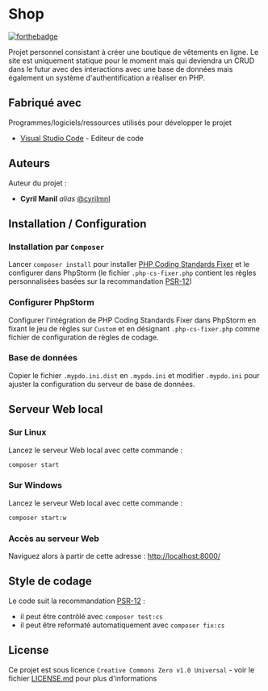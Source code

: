 # Shop

[![forthebadge](http://forthebadge.com/images/badges/built-with-love.svg)](http://forthebadge.com)

Projet personnel consistant à créer une boutique de vêtements en ligne. Le site est uniquement statique pour le moment mais qui deviendra un CRUD dans le futur avec des interactions avec une base de données mais également un système d'authentification a réaliser en PHP.

## Fabriqué avec

Programmes/logiciels/ressources utilisés pour développer le projet

* [Visual Studio Code](https://code.visualstudio.com/) - Editeur de code

## Auteurs

Auteur du projet :

* **Cyril Manil** _alias_ [@cyrilmnl](https://github.com/cyrilmnl)

## Installation / Configuration

### Installation par `Composer`

Lancer `composer install` pour installer [PHP Coding Standards Fixer](https://cs.symfony.com/) et le configurer dans PhpStorm (le fichier `.php-cs-fixer.php` contient les règles personnalisées basées sur la recommandation [PSR-12](https://www.php-fig.org/psr/psr-12/))

### Configurer PhpStorm

Configurer l'intégration de PHP Coding Standards Fixer dans PhpStorm en fixant le jeu de règles sur `Custom` et en désignant `.php-cs-fixer.php` comme fichier de configuration de règles de codage. 

### Base de données

Copier le fichier `.mypdo.ini.dist` en `.mypdo.ini` et modifier `.mypdo.ini` pour ajuster la configuration du serveur de base de données.

## Serveur Web local

### Sur Linux

Lancez le serveur Web local avec cette commande :
```bash
composer start
```

### Sur Windows

Lancez le serveur Web local avec cette commande :
```bash
composer start:w
```

### Accès au serveur Web
Naviguez alors à partir de cette adresse : <http://localhost:8000/>

## Style de codage

Le code suit la recommandation [PSR-12](https://www.php-fig.org/psr/psr-12/) :
- il peut être contrôlé avec `composer test:cs`
- il peut être reformaté automatiquement avec `composer fix:cs`

## License

Ce projet est sous licence ``Creative Commons Zero v1.0 Universal`` - voir le fichier [LICENSE.md](LICENSE.md) pour plus d'informations
